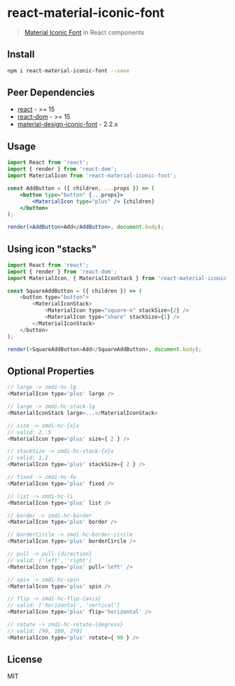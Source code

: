 # react-material-iconic-font

> [Material Iconic Font](http://zavoloklom.github.io/material-design-iconic-font) in React components

## Install

```bash
npm i react-material-iconic-font --save
```

## Peer Dependencies

- [react](https://www.npmjs.com/package/react) - >= 15
- [react-dom](https://www.npmjs.com/package/react) - >= 15
- [material-design-iconic-font](https://www.npmjs.com/package/material-design-iconic-font) - 2.2.x

## Usage

```jsx
import React from 'react';
import { render } from 'react-dom';
import MaterialIcon from 'react-material-iconic-font';

const AddButton = ({ children, ...props }) => (
	<button type="button" {...props}>
		<MaterialIcon type="plus" /> {children}
	</button>
);

render(<AddButton>Add</AddButton>, document.body);
```

## Using icon "stacks"

```js
import React from 'react';
import { render } from 'react-dom';
import MaterialIcon, { MaterialIconStack } from 'react-material-iconic-font';

const SquareAddButton = ({ children }) => (
	<button type="button">
		<MaterialIconStack>
			<MaterialIcon type="square-o" stackSize={2} />
			<MaterialIcon type="share" stackSize={1} />
		</MaterialIconStack>
	</button>
);

render(<SquareAddButton>Add</SquareAddButton>, document.body);
```

## Optional Properties

```js
// large -> zmdi-hc-lg
<MaterialIcon type='plus' large />

// large -> zmdi-hc-stack-lg
<MaterialIconStack large>...</MaterialIconStack>

// size -> zmdi-hc-{x}x
// valid: 2..5
<MaterialIcon type='plus' size={ 2 } />

// stackSize -> zmdi-hc-stack-{x}x
// valid: 1,2
<MaterialIcon type='plus' stackSize={ 2 } />

// fixed -> zmdi-hc-fw
<MaterialIcon type='plus' fixed />

// list -> zmdi-hc-li
<MaterialIcon type='plus' list />

// border -> zmdi-hc-border
<MaterialIcon type='plus' border />

// borderCircle -> zmdi-hc-border-circle
<MaterialIcon type='plus' borderCircle />

// pull -> pull-{direction}
// valid: ['left', 'right']
<MaterialIcon type='plus' pull='left' />

// spin -> zmdi-hc-spin
<MaterialIcon type='plus' spin />

// flip -> zmdi-hc-flip-{axis}
// valid: ['horizontal', 'vertical']
<MaterialIcon type='plus' flip='horizontal' />

// rotate -> zmdi-hc-rotate-{degress}
// valid: [90, 180, 270]
<MaterialIcon type='plus' rotate={ 90 } />
```

## License

MIT
